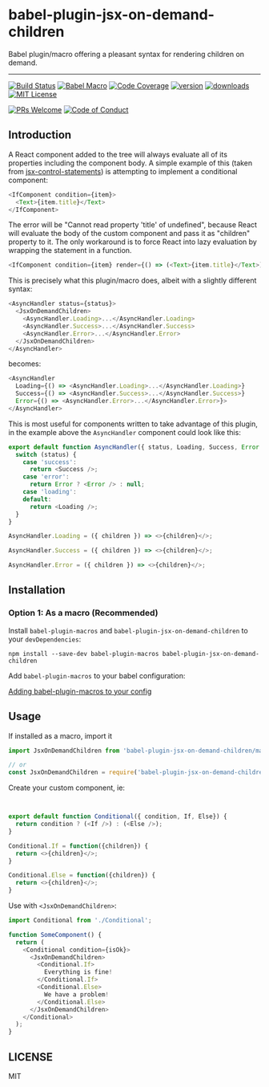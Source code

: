 <div>
<h1>babel-plugin-jsx-on-demand-children</h1>

<p>Babel plugin/macro offering a pleasant syntax for rendering children on demand.</p>
</div>

---

<!-- prettier-ignore-start -->
[![Build Status][build-badge]][build]
[![Babel Macro][babel-plugin-macros-badge]][babel-plugin-macros]
[![Code Coverage][coverage-badge]][coverage]
[![version][version-badge]][package]
[![downloads][downloads-badge]][npmtrends]
[![MIT License][license-badge]][license]

[![PRs Welcome][prs-badge]][prs]
[![Code of Conduct][coc-badge]][coc]
<!-- prettier-ignore-end -->

## Introduction

A React component added to the tree will always evaluate all of its properties including the component body. 
A simple example of this (taken from [jsx-control-statements]) is attempting to implement a conditional component:

```javascript
<IfComponent condition={item}>
  <Text>{item.title}</Text>
</IfComponent>
```

The error will be "Cannot read property 'title' of undefined", because React will evaluate the body of the custom
component and pass it as "children" property to it. The only workaround is to force React into lazy evaluation by
wrapping the statement in a function.

```javascript
<IfComponent condition={item} render={() => (<Text>{item.title}</Text>)}></IfComponent>
```

This is precisely what this plugin/macro does, albeit with a slightly different syntax:
```javascript
<AsyncHandler status={status}>
  <JsxOnDemandChildren>
    <AsyncHandler.Loading>...</AsyncHandler.Loading>
    <AsyncHandler.Success>...</AsyncHandler.Success>
    <AsyncHandler.Error>...</AsyncHandler.Error>
  </JsxOnDemandChildren>
</AsyncHandler>
```
becomes:
```javascript
<AsyncHandler 
  Loading={() => <AsyncHandler.Loading>...</AsyncHandler.Loading>} 
  Success={() => <AsyncHandler.Success>...</AsyncHandler.Success>}
  Error={() => <AsyncHandler.Error>...</AsyncHandler.Error>}>
</AsyncHandler>
```
This is most useful for components written to take advantage of this plugin, in the example above the `AsyncHandler` component could look like this:

```javascript
export default function AsyncHandler({ status, Loading, Success, Error }) {
  switch (status) {
    case 'success':
      return <Success />;
    case 'error':
      return Error ? <Error /> : null;
    case 'loading':
    default:
      return <Loading />;
  }
}

AsyncHandler.Loading = ({ children }) => <>{children}</>;

AsyncHandler.Success = ({ children }) => <>{children}</>;

AsyncHandler.Error = ({ children }) => <>{children}</>;
```
## Installation

### Option 1: As a macro (Recommended)

Install `babel-plugin-macros` and `babel-plugin-jsx-on-demand-children` to your `devDependencies`:

```
npm install --save-dev babel-plugin-macros babel-plugin-jsx-on-demand-children
```

Add `babel-plugin-macros` to your babel configuration:

[Adding babel-plugin-macros to your config][babel-plugin-macros.config]

## Usage

If installed as a macro, import it
```javascript
import JsxOnDemandChildren from 'babel-plugin-jsx-on-demand-children/macro'

// or
const JsxOnDemandChildren = require('babel-plugin-jsx-on-demand-children/macro')
```

Create your custom component, ie:
```javascript


export default function Conditional({ condition, If, Else}) {
  return condition ? (<If />) : (<Else />);
}

Conditional.If = function({children}) {
  return <>{children}</>;
}

Conditional.Else = function({children}) {
  return <>{children}</>;
}
```

Use with `<JsxOnDemandChildren>`:
```javascript
import Conditional from './Conditional';

function SomeComponent() {
  return (
    <Conditional condition={isOk}>
      <JsxOnDemandChildren>
        <Conditional.If>
          Everything is fine!
        </Conditional.If>
        <Conditional.Else>
          We have a problem!
        </Conditional.Else>
      </JsxOnDemandChildren>
    </Conditional>
  );
}
```

## LICENSE

MIT

<!-- prettier-ignore-start -->
[npm]: https://www.npmjs.com
[node]: https://nodejs.org
[build-badge]: https://img.shields.io/github/workflow/status/ulyssesrr/babel-plugin-jsx-on-demand-children/Node.js%20CI
[build]: https://github.com/ulyssesrr/babel-plugin-jsx-on-demand-children/actions
[coverage-badge]: https://img.shields.io/codecov/c/github/ulyssesrr/babel-plugin-jsx-on-demand-children/main
[coverage]: https://app.codecov.io/gh/ulyssesrr/babel-plugin-jsx-on-demand-children
[babel-plugin-macros-badge]: https://img.shields.io/badge/babel--macro-%F0%9F%8E%A3-f5da55.svg?style=flat-square
[babel-plugin-macros]: https://github.com/kentcdodds/babel-plugin-macros
[version-badge]: https://img.shields.io/npm/v/babel-plugin-jsx-on-demand-children.svg?style=flat-square
[package]: https://www.npmjs.com/package/babel-plugin-jsx-on-demand-children
[downloads-badge]: https://img.shields.io/npm/dm/babel-plugin-jsx-on-demand-children.svg?style=flat-square
[npmtrends]: https://www.npmtrends.com/babel-plugin-jsx-on-demand-children
[license-badge]: https://img.shields.io/npm/l/babel-plugin-jsx-on-demand-children
[license]: https://github.com/ulyssesrr/babel-plugin-jsx-on-demand-children/blob/main/LICENSE
[prs-badge]: https://img.shields.io/badge/PRs-welcome-brightgreen.svg?style=flat-square
[prs]: http://makeapullrequest.com
[coc-badge]: https://img.shields.io/badge/code%20of-conduct-ff69b4.svg?style=flat-square
[coc]: https://github.com/ulyssesrr/babel-plugin-jsx-on-demand-children/blob/main/other/CODE_OF_CONDUCT.md
[emojis]: https://github.com/all-contributors/all-contributors#emoji-key
[all-contributors]: https://github.com/all-contributors/all-contributors

[jsx-control-statements]: https://github.com/AlexGilleran/jsx-control-statements
[babel-plugin-macros]: https://github.com/kentcdodds/babel-plugin-macros
[babel-plugin-macros.config]: https://github.com/kentcdodds/babel-plugin-macros/blob/main/other/docs/user.md#adding-the-plugin-to-your-config
[@ulyssesrr]: https://github.com/ulyssesrr
[@ulyssesrr.twitter]: https://twitter.com/ulysses2r
<!-- prettier-ignore-end -->
